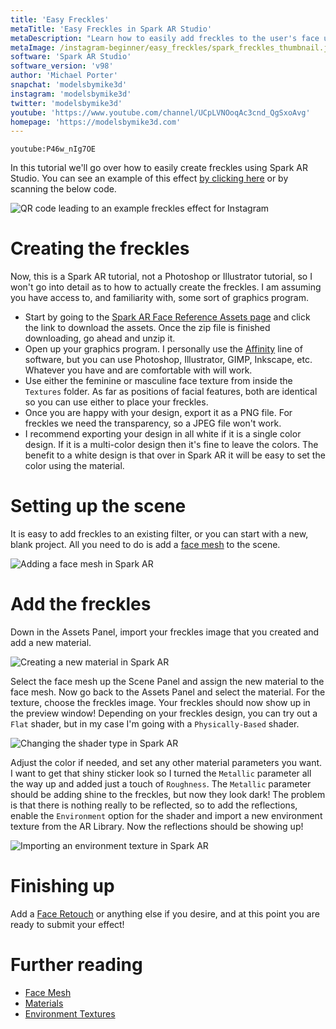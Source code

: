 ```yaml
---
title: 'Easy Freckles'
metaTitle: 'Easy Freckles in Spark AR Studio'
metaDescription: "Learn how to easily add freckles to the user's face using the Face Mesh!"
metaImage: /instagram-beginner/easy_freckles/spark_freckles_thumbnail.jpg
software: 'Spark AR Studio'
software_version: 'v98'
author: 'Michael Porter'
snapchat: 'modelsbymike3d'
instagram: 'modelsbymike3d'
twitter: 'modelsbymike3d'
youtube: 'https://www.youtube.com/channel/UCpLVNOoqAc3cnd_QgSxoAvg'
homepage: 'https://modelsbymike3d.com'
---
```


`youtube:P46w_nIg7OE`

In this tutorial we'll go over how to easily create freckles using Spark AR Studio. You can see an example of this effect [by clicking here](https://www.instagram.com/ar/400573747604073/) or by scanning the below code.

![QR code leading to an example freckles effect for Instagram](../../instagram-beginner/easy_freckles/qr_code.png)

# Creating the freckles

Now, this is a Spark AR tutorial, not a Photoshop or Illustrator tutorial, so I won't go into detail as to how to actually create the freckles. I am assuming you have access to, and familiarity with, some sort of graphics program.

- Start by going to the [Spark AR Face Reference Assets page](https://sparkar.facebook.com/ar-studio/learn/articles/people-tracking/face-reference-assets) and click the link to download the assets. Once the zip file is finished downloading, go ahead and unzip it.
- Open up your graphics program. I personally use the [Affinity](https://affinity.serif.com/en-us/) line of software, but you can use Photoshop, Illustrator, GIMP, Inkscape, etc. Whatever you have and are comfortable with will work.
- Use either the feminine or masculine face texture from inside the `Textures` folder. As far as positions of facial features, both are identical so you can use either to place your freckles.
- Once you are happy with your design, export it as a PNG file. For freckles we need the transparency, so a JPEG file won't work.
- I recommend exporting your design in all white if it is a single color design. If it is a multi-color design then it's fine to leave the colors. The benefit to a white design is that over in Spark AR it will be easy to set the color using the material.

# Setting up the scene

It is easy to add freckles to an existing filter, or you can start with a new, blank project. All you need to do is add a [face mesh](https://sparkar.facebook.com/ar-studio/learn/articles/people-tracking/face-mesh) to the scene.

![Adding a face mesh in Spark AR](../../instagram-beginner/easy_freckles/add_face_mesh.jpg)

# Add the freckles

Down in the Assets Panel, import your freckles image that you created and add a new material.

![Creating a new material in Spark AR](../../instagram-beginner/easy_freckles/add_material.jpg)

Select the face mesh up the Scene Panel and assign the new material to the face mesh. Now go back to the Assets Panel and select the material. For the texture, choose the freckles image. Your freckles should now show up in the preview window! Depending on your freckles design, you can try out a `Flat` shader, but in my case I'm going with a `Physically-Based` shader.

![Changing the shader type in Spark AR](../../instagram-beginner/easy_freckles/shader_type.jpg)

Adjust the color if needed, and set any other material parameters you want. I want to get that shiny sticker look so I turned the `Metallic` parameter all the way up and added just a touch of `Roughness`. The `Metallic` parameter should be adding shine to the freckles, but now they look dark! The problem is that there is nothing really to be reflected, so to add the reflections, enable the `Environment` option for the shader and import a new environment texture from the AR Library. Now the reflections should be showing up!

![Importing an environment texture in Spark AR](../../instagram-beginner/easy_freckles/import_env_texture.jpg)

# Finishing up

Add a [Face Retouch](https://sparkar.facebook.com/ar-studio/learn/articles/textures-and-materials/retouching-material) or anything else if you desire, and at this point you are ready to submit your effect!

# Further reading

- [Face Mesh](https://sparkar.facebook.com/ar-studio/learn/articles/people-tracking/face-mesh)
- [Materials](https://sparkar.facebook.com/ar-studio/learn/articles/textures-and-materials/materials-in-spark-ar-studio)
- [Environment Textures](https://sparkar.facebook.com/ar-studio/learn/articles/textures-and-materials/environment-texture)
